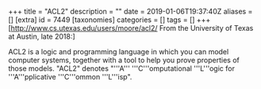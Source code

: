 +++
title = "ACL2"
description = ""
date = 2019-01-06T19:37:40Z
aliases = []
[extra]
id = 7449
[taxonomies]
categories = []
tags = []
+++
[http://www.cs.utexas.edu/users/moore/acl2/ From the University of Texas at Austin, late 2018:]

ACL2 is a logic and programming language in which you can model computer systems, together with a tool to help you prove properties of those models. "ACL2" denotes "'''A''' '''C'''omputational '''L'''ogic for '''A'''pplicative '''C'''ommon '''L'''isp".
